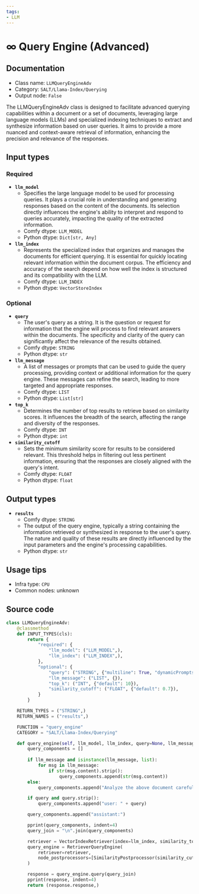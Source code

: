 ```yaml
---
tags:
- LLM
---
```


# ∞ Query Engine (Advanced)
## Documentation
- Class name: `LLMQueryEngineAdv`
- Category: `SALT/Llama-Index/Querying`
- Output node: `False`

The LLMQueryEngineAdv class is designed to facilitate advanced querying capabilities within a document or a set of documents, leveraging large language models (LLMs) and specialized indexing techniques to extract and synthesize information based on user queries. It aims to provide a more nuanced and context-aware retrieval of information, enhancing the precision and relevance of the responses.
## Input types
### Required
- **`llm_model`**
    - Specifies the large language model to be used for processing queries. It plays a crucial role in understanding and generating responses based on the content of the documents. Its selection directly influences the engine's ability to interpret and respond to queries accurately, impacting the quality of the extracted information.
    - Comfy dtype: `LLM_MODEL`
    - Python dtype: `Dict[str, Any]`
- **`llm_index`**
    - Represents the specialized index that organizes and manages the documents for efficient querying. It is essential for quickly locating relevant information within the document corpus. The efficiency and accuracy of the search depend on how well the index is structured and its compatibility with the LLM.
    - Comfy dtype: `LLM_INDEX`
    - Python dtype: `VectorStoreIndex`
### Optional
- **`query`**
    - The user's query as a string. It is the question or request for information that the engine will process to find relevant answers within the documents. The specificity and clarity of the query can significantly affect the relevance of the results obtained.
    - Comfy dtype: `STRING`
    - Python dtype: `str`
- **`llm_message`**
    - A list of messages or prompts that can be used to guide the query processing, providing context or additional information for the query engine. These messages can refine the search, leading to more targeted and appropriate responses.
    - Comfy dtype: `LIST`
    - Python dtype: `List[str]`
- **`top_k`**
    - Determines the number of top results to retrieve based on similarity scores. It influences the breadth of the search, affecting the range and diversity of the responses.
    - Comfy dtype: `INT`
    - Python dtype: `int`
- **`similarity_cutoff`**
    - Sets the minimum similarity score for results to be considered relevant. This threshold helps in filtering out less pertinent information, ensuring that the responses are closely aligned with the query's intent.
    - Comfy dtype: `FLOAT`
    - Python dtype: `float`
## Output types
- **`results`**
    - Comfy dtype: `STRING`
    - The output of the query engine, typically a string containing the information retrieved or synthesized in response to the user's query. The nature and quality of these results are directly influenced by the input parameters and the engine's processing capabilities.
    - Python dtype: `str`
## Usage tips
- Infra type: `CPU`
- Common nodes: unknown


## Source code
```python
class LLMQueryEngineAdv:
	@classmethod
	def INPUT_TYPES(cls):
		return {
			"required": {
                "llm_model": ("LLM_MODEL",),
				"llm_index": ("LLM_INDEX",),
			},
			"optional": {
				"query": ("STRING", {"multiline": True, "dynamicPrompts": False, "placeholder": "Type your query here"}),
				"llm_message": ("LIST", {}),
				"top_k": ("INT", {"default": 10}),
				"similarity_cutoff": ("FLOAT", {"default": 0.7}),
			}
		}

	RETURN_TYPES = ("STRING",)
	RETURN_NAMES = ("results",)

	FUNCTION = "query_engine"
	CATEGORY = "SALT/Llama-Index/Querying"

	def query_engine(self, llm_model, llm_index, query=None, llm_message=None, top_k=10, similarity_cutoff=0.7):
		query_components = []
		
		if llm_message and isinstance(llm_message, list):
			for msg in llm_message:
				if str(msg.content).strip():
					query_components.append(str(msg.content))
		else:
			query_components.append("Analyze the above document carefully to find your answer. If you can't find one, say so.")

		if query and query.strip():
			query_components.append("user: " + query)

		query_components.append("assistant:")

		pprint(query_components, indent=4)
		query_join = "\n".join(query_components)

		retriever = VectorIndexRetriever(index=llm_index, similarity_top_k=top_k, embed_model=llm_model.get("embed_model", None))
		query_engine = RetrieverQueryEngine(
			retriever=retriever,
			node_postprocessors=[SimilarityPostprocessor(similarity_cutoff=similarity_cutoff)],
		)

		response = query_engine.query(query_join)
		pprint(response, indent=4)
		return (response.response,)

```
